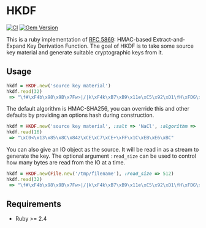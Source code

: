 # HKDF

[![CI](https://github.com/jtdowney/hkdf/actions/workflows/ci.yml/badge.svg)](https://github.com/jtdowney/hkdf/actions/workflows/ci.yml)
[![Gem Version](https://badge.fury.io/rb/hkdf.svg)](https://badge.fury.io/rb/hkdf)

This is a ruby implementation of [RFC 5869](http://tools.ietf.org/html/rfc5869): HMAC-based Extract-and-Expand Key Derivation Function. The goal of HKDF is to take some source key material and generate suitable cryptographic keys from it.

## Usage

```ruby
hkdf = HKDF.new('source key material')
hkdf.read(32)
 => "\f#\xF4b\x98\x9B\x7Fw>|/|k\xF4k\xB7\xB9\x11e\xC5\x92\xD1\fH\xFDG\x94vt\xB4\x14\xCE"
```

The default algorithm is HMAC-SHA256, you can override this and other defaults by providing an options hash during construction.

```ruby
hkdf = HKDF.new('source key material', :salt => 'NaCl', :algorithm => 'SHA1', :info => 'the 411')
hkdf.read(16)
 => "\xC0<\x13\x85\x8C\x84z\xCE\xC7\xCE+\xFF\x1C\xEB\xE6\xBC"
```

You can also give an IO object as the source. It will be read in as a stream to generate the key. The optional argument `:read_size` can be used to control how many bytes are read from the IO at a time.

```ruby
hkdf = HKDF.new(File.new('/tmp/filename'), :read_size => 512)
hkdf.read(32)
 => "\f#\xF4b\x98\x9B\x7Fw>|/|k\xF4k\xB7\xB9\x11e\xC5\x92\xD1\fH\xFDG\x94vt\xB4\x14\xCE"
```

## Requirements

- Ruby >= 2.4
